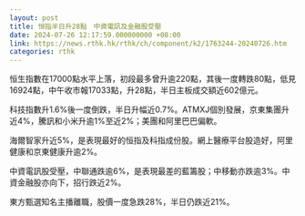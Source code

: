 ```yaml
---
layout: post
title: 恒指半日升28點　中資電訊及金融股受壓
date: 2024-07-26 12:17:59.000000000 +08:00
link: https://news.rthk.hk/rthk/ch/component/k2/1763244-20240726.htm
categories: rthk
---
```


恒生指數在17000點水平上落，初段最多曾升逾220點，其後一度轉跌80點，低見16924點，中午收市報17033點，升28點，半日主板成交額近602億元。

科技指數升1.6%後一度倒跌，半日升幅近0.7%。ATMXJ個別發展，京東集團升近4%，騰訊和小米升逾1%至近2%；美團和阿里巴巴偏軟。

海爾智家升近5%，是表現最好的恒指及科指成份股。網上醫療平台股造好，阿里健康和京東健康升逾2%。

中資電訊股受壓，中聯通跌逾6%，是表現最差的藍籌股；中移動亦跌逾3%。中資金融股亦向下，招行跌近2%。

東方甄選知名主播離職，股價一度急跌28%，半日仍跌近21%。
